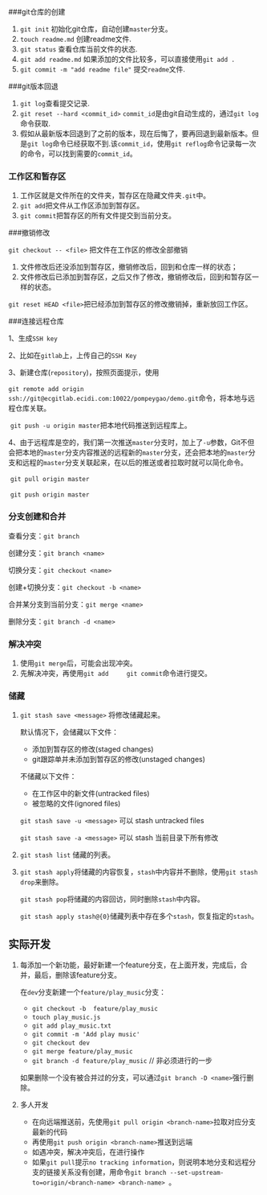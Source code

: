 ###git仓库的创建

1. `git init` 初始化git仓库，自动创建`master`分支。
2. `touch readme.md`  创建readme文件.
3. `git status` 查看仓库当前文件的状态.
4. `git add readme.md`  如果添加的文件比较多，可以直接使用`git add .`
5. `git commit -m "add readme file"`  提交`readme`文件.

###git版本回退

1. `git log`查看提交记录.
2. `git reset --hard <commit_id>` `commit_id`是由git自动生成的，通过`git log`命令获取.
3. 假如从最新版本回退到了之前的版本，现在后悔了，要再回退到最新版本。但是`git log`命令已经获取不到.该`commit_id`，使用`git reflog`命令记录每一次的命令，可以找到需要的`commit_id`。

### 工作区和暂存区

1. 工作区就是文件所在的文件夹，暂存区在隐藏文件夹`.git`中。
2. `git add`把文件从工作区添加到暂存区。
3. `git commit`把暂存区的所有文件提交到当前分支。

###撤销修改

`git checkout -- <file>`  把文件在工作区的修改全部撤销

1. 文件修改后还没添加到暂存区，撤销修改后，回到和仓库一样的状态；
2. 文件修改后已添加到暂存区，之后又作了修改，撤销修改后，回到和暂存区一样的状态。

`git reset HEAD <file>`把已经添加到暂存区的修改撤销掉，重新放回工作区。

###连接远程仓库

1、生成`SSH key`

2、比如在`gitlab`上，上传自己的`SSH Key`

3、新建仓库(`repository`)，按照页面提示，使用

​	`git remote add origin ssh://git@ecgitlab.ecidi.com:10022/pompeygao/demo.git`命令，将本地与远程仓库关联。

​	`git push -u origin master`把本地代码推送到远程库上。

4、由于远程库是空的，我们第一次推送`master`分支时，加上了`-u`参数，Git不但会把本地的`master`分支内容推送的远程新的`master`分支，还会把本地的`master`分支和远程的`master`分支关联起来，在以后的推送或者拉取时就可以简化命令。

​	`git pull origin master` 

​	`git push origin master`

### 分支创建和合并

查看分支：`git branch`

创建分支：`git branch <name>`

切换分支：`git checkout <name>`

创建+切换分支：`git checkout -b <name>`

合并某分支到当前分支：`git merge <name>`

删除分支：`git branch -d <name>`

### 解决冲突

1. 使用`git merge`后，可能会出现冲突。
2. 先解决冲突，再使用`git add     git commit`命令进行提交。

### 储藏

1. `git stash save <message>` 将修改储藏起来。

   默认情况下，会储藏以下文件：

   - 添加到暂存区的修改(staged changes)
   - git跟踪单并未添加到暂存区的修改(unstaged changes)

   不储藏以下文件：

   - 在工作区中的新文件(untracked files)
   - 被忽略的文件(ignored files)

   `git stash save -u <message>`  可以 stash  untracked files

   `git stash save -a <message>` 可以 stash 当前目录下所有修改

2. `git stash list` 储藏的列表。

3. `git stash apply`将储藏的内容恢复，`stash`中内容并不删除，使用`git stash drop`来删除。

   `git stash pop`将储藏的内容回访，同时删除`stash`中内容。

   `git stash apply stash@{0}`储藏列表中存在多个`stash`，恢复指定的`stash`。



## 实际开发

1. 每添加一个新功能，最好新建一个feature分支，在上面开发，完成后，合并，最后，删除该feature分支。

   在`dev`分支新建一个`feature/play_music`分支：

   - `git checkout -b  feature/play_music`
   - `touch play_music.js`
   - `git add play_music.txt`
   - `git commit -m 'Add play music'`
   - `git checkout dev`
   - `git merge feature/play_music`
   - `git branch -d feature/play_music` // 非必须进行的一步

   如果删除一个没有被合并过的分支，可以通过`git branch -D <name>`强行删除。

2. 多人开发

   - 在向远端推送前，先使用`git pull origin <branch-name>`拉取对应分支最新的代码
   - 再使用`git push origin <branch-name>`推送到远端
   - 如遇冲突，解决冲突后，在进行操作
   - 如果`git pull`提示`no tracking information`，则说明本地分支和远程分支的链接关系没有创建，用命令`git branch --set-upstream-to=origin/<branch-name> <branch-name> `。
